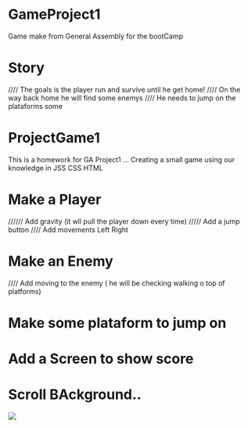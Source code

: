 # GameProject1
Game make from General Assembly for the bootCamp


# Story
////  The goals is the player run and survive until he get home!
////  On the way back home he will find some enemys 
//// He needs to jump on the plataforms some 


# ProjectGame1
This is a homework for GA Project1 ... Creating a small game using our knowledge in JSS CSS HTML

 #              Make a Player
////// Add gravity (it wll pull the player down every time)
/////  Add a jump button 
////   Add movements Left Right
#               Make an Enemy
////  Add moving to the enemy ( he will be checking walking o  top of platforms)
#               Make some plataform to jump on
#               Add a Screen to show score 
#               Scroll BAckground..

![](PicsProject/example1.jpg)